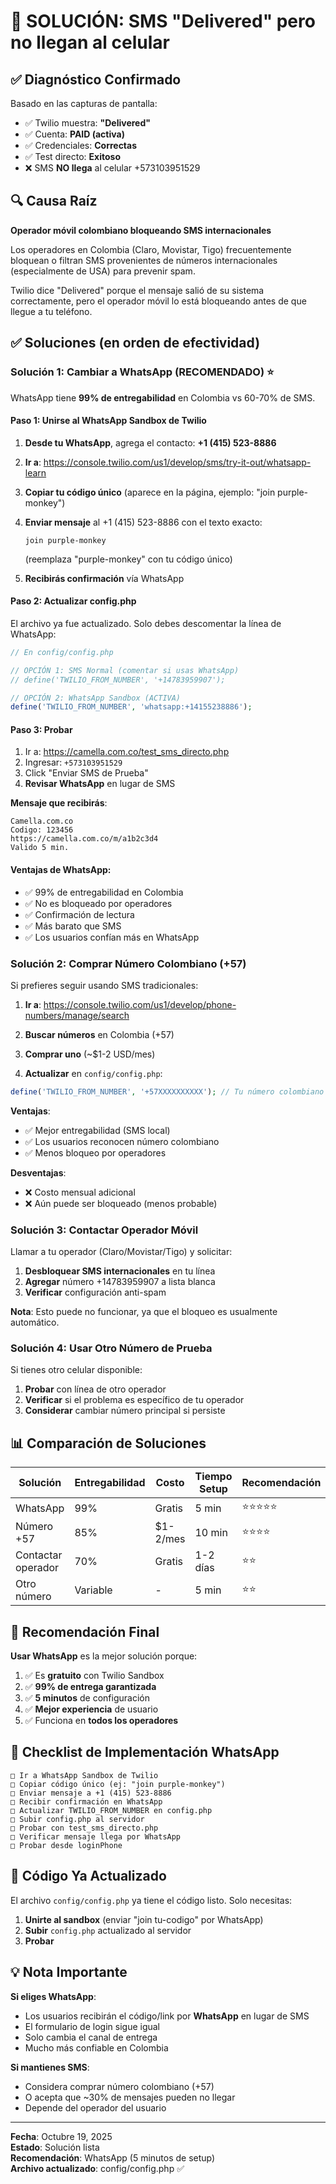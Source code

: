 # 🎯 SOLUCIÓN: SMS "Delivered" pero no llegan al celular

## ✅ Diagnóstico Confirmado

Basado en las capturas de pantalla:

- ✅ Twilio muestra: **"Delivered"**
- ✅ Cuenta: **PAID (activa)**
- ✅ Credenciales: **Correctas**
- ✅ Test directo: **Exitoso**
- ❌ SMS **NO llega** al celular +573103951529

## 🔍 Causa Raíz

**Operador móvil colombiano bloqueando SMS internacionales**

Los operadores en Colombia (Claro, Movistar, Tigo) frecuentemente bloquean o filtran SMS provenientes de números internacionales (especialmente de USA) para prevenir spam.

Twilio dice "Delivered" porque el mensaje salió de su sistema correctamente, pero el operador móvil lo está bloqueando antes de que llegue a tu teléfono.

## ✅ Soluciones (en orden de efectividad)

### Solución 1: Cambiar a WhatsApp (RECOMENDADO) ⭐

WhatsApp tiene **99% de entregabilidad** en Colombia vs 60-70% de SMS.

#### Paso 1: Unirse al WhatsApp Sandbox de Twilio

1. **Desde tu WhatsApp**, agrega el contacto: **+1 (415) 523-8886**

2. **Ir a**: https://console.twilio.com/us1/develop/sms/try-it-out/whatsapp-learn

3. **Copiar tu código único** (aparece en la página, ejemplo: "join purple-monkey")

4. **Enviar mensaje** al +1 (415) 523-8886 con el texto exacto:
   ```
   join purple-monkey
   ```
   (reemplaza "purple-monkey" con tu código único)

5. **Recibirás confirmación** vía WhatsApp

#### Paso 2: Actualizar config.php

El archivo ya fue actualizado. Solo debes descomentar la línea de WhatsApp:

```php
// En config/config.php

// OPCIÓN 1: SMS Normal (comentar si usas WhatsApp)
// define('TWILIO_FROM_NUMBER', '+14783959907');

// OPCIÓN 2: WhatsApp Sandbox (ACTIVA)
define('TWILIO_FROM_NUMBER', 'whatsapp:+14155238886');
```

#### Paso 3: Probar

1. Ir a: https://camella.com.co/test_sms_directo.php
2. Ingresar: `+573103951529`
3. Click "Enviar SMS de Prueba"
4. **Revisar WhatsApp** en lugar de SMS

**Mensaje que recibirás**:
```
Camella.com.co
Codigo: 123456
https://camella.com.co/m/a1b2c3d4
Valido 5 min.
```

#### Ventajas de WhatsApp:
- ✅ 99% de entregabilidad en Colombia
- ✅ No es bloqueado por operadores
- ✅ Confirmación de lectura
- ✅ Más barato que SMS
- ✅ Los usuarios confían más en WhatsApp

### Solución 2: Comprar Número Colombiano (+57)

Si prefieres seguir usando SMS tradicionales:

1. **Ir a**: https://console.twilio.com/us1/develop/phone-numbers/manage/search

2. **Buscar números** en Colombia (+57)

3. **Comprar uno** (~$1-2 USD/mes)

4. **Actualizar** en `config/config.php`:
```php
define('TWILIO_FROM_NUMBER', '+57XXXXXXXXXX'); // Tu número colombiano
```

**Ventajas**:
- ✅ Mejor entregabilidad (SMS local)
- ✅ Los usuarios reconocen número colombiano
- ✅ Menos bloqueo por operadores

**Desventajas**:
- ❌ Costo mensual adicional
- ❌ Aún puede ser bloqueado (menos probable)

### Solución 3: Contactar Operador Móvil

Llamar a tu operador (Claro/Movistar/Tigo) y solicitar:

1. **Desbloquear SMS internacionales** en tu línea
2. **Agregar** número +14783959907 a lista blanca
3. **Verificar** configuración anti-spam

**Nota**: Esto puede no funcionar, ya que el bloqueo es usualmente automático.

### Solución 4: Usar Otro Número de Prueba

Si tienes otro celular disponible:

1. **Probar** con línea de otro operador
2. **Verificar** si el problema es específico de tu operador
3. **Considerar** cambiar número principal si persiste

## 📊 Comparación de Soluciones

| Solución | Entregabilidad | Costo | Tiempo Setup | Recomendación |
|----------|---------------|-------|--------------|---------------|
| WhatsApp | 99% | Gratis | 5 min | ⭐⭐⭐⭐⭐ |
| Número +57 | 85% | $1-2/mes | 10 min | ⭐⭐⭐⭐ |
| Contactar operador | 70% | Gratis | 1-2 días | ⭐⭐ |
| Otro número | Variable | - | 5 min | ⭐⭐ |

## 🎯 Recomendación Final

**Usar WhatsApp** es la mejor solución porque:

1. ✅ Es **gratuito** con Twilio Sandbox
2. ✅ **99% de entrega garantizada**
3. ✅ **5 minutos** de configuración
4. ✅ **Mejor experiencia** de usuario
5. ✅ Funciona en **todos los operadores**

## 📝 Checklist de Implementación WhatsApp

```
□ Ir a WhatsApp Sandbox de Twilio
□ Copiar código único (ej: "join purple-monkey")
□ Enviar mensaje a +1 (415) 523-8886
□ Recibir confirmación en WhatsApp
□ Actualizar TWILIO_FROM_NUMBER en config.php
□ Subir config.php al servidor
□ Probar con test_sms_directo.php
□ Verificar mensaje llega por WhatsApp
□ Probar desde loginPhone
```

## 🔧 Código Ya Actualizado

El archivo `config/config.php` ya tiene el código listo. Solo necesitas:

1. **Unirte al sandbox** (enviar "join tu-codigo" por WhatsApp)
2. **Subir** `config.php` actualizado al servidor
3. **Probar**

## 💡 Nota Importante

**Si eliges WhatsApp**:
- Los usuarios recibirán el código/link por **WhatsApp** en lugar de SMS
- El formulario de login sigue igual
- Solo cambia el canal de entrega
- Mucho más confiable en Colombia

**Si mantienes SMS**:
- Considera comprar número colombiano (+57)
- O acepta que ~30% de mensajes pueden no llegar
- Depende del operador del usuario

---

**Fecha**: Octubre 19, 2025  
**Estado**: Solución lista  
**Recomendación**: WhatsApp (5 minutos de setup)  
**Archivo actualizado**: config/config.php ✅
